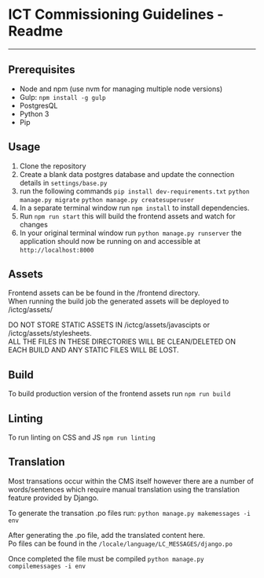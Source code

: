 # ICT Commissioning Guidelines - Readme
-----

## Prerequisites
* Node and npm (use nvm for managing multiple node versions)
* Gulp: `npm install -g gulp`
* PostgresQL
* Python 3
* Pip

## Usage
1. Clone the repository
2. Create a blank data postgres database and update the connection details in `settings/base.py`
3. run the following commands
   `pip install dev-requirements.txt` 
   `python manage.py migrate` 
   `python manage.py createsuperuser` 
4. In a separate terminal window run `npm install` to install dependencies.
3. Run `npm run start` this will  build the frontend assets and watch for changes
3. In your original terminal window run  `python manage.py runserver` the application should now be running on and accessible at `http://localhost:8000`

## Assets
Frontend assets can be be found in the /frontend directory.  
When running the build job the generated assets will be deployed to /ictcg/assets/

DO NOT STORE STATIC ASSETS IN /ictcg/assets/javascipts or /ictcg/assets/stylesheets.  
ALL THE FILES IN THESE DIRECTORIES WILL BE CLEAN/DELETED ON EACH BUILD AND ANY STATIC FILES WILL BE LOST.

## Build
To build production version of the frontend assets run `npm run build`

## Linting
To run linting on CSS and JS `npm run linting`

## Translation
Most transations occur within the CMS itself however there are a number of words/sentences which require manual translation using the translation feature provided by Django.  

To generate the transation .po files run:
`python manage.py makemessages -i env`

After generating the .po file, add the translated content here.  
Po files can be found in the `/locale/language/LC_MESSAGES/django.po`

Once completed the file must be compiled
`python manage.py compilemessages -i env`
